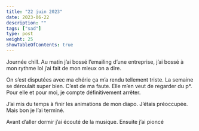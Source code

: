 ```yaml
---
title: "22 juin 2023"
date: 2023-06-22
description: ""
tags: ["sad"]
type: post
weight: 25
showTableOfContents: true
---
```


Journée chill. Au matin j’ai bossé l’emailing d’une entreprise, j’ai bossé à mon rythme lol j’ai fait de mon mieux on a dire.

On s’est disputées avec ma chérie ça m’a rendu tellement triste. La semaine se déroulait super bien. C’est de ma faute. Elle m’en veut de regarder du p*. Pour elle et pour moi, je compte définitivement arrêter.

J’ai mis du temps à finir les animations de mon diapo. J’étais préoccupée. Mais bon je l’ai terminé.

Avant d’aller dormir j’ai écouté de la musique. Ensuite j’ai pioncé